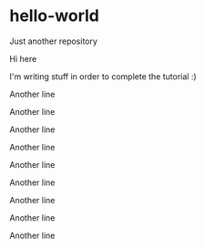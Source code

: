 # hello-world
Just another repository

Hi here

I'm writing stuff in order to complete the tutorial :)

Another line

Another line

Another line

Another line

Another line

Another line

Another line

Another line

Another line